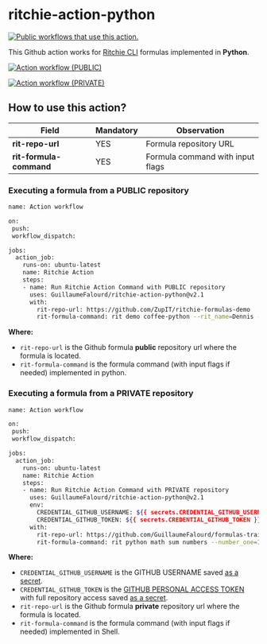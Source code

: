 # ritchie-action-python

<a href="https://github.com/search?q=GuillaumeFalourd+ritchie-action-python+path%3A.github%2Fworkflows+language%3AYAML&type=code" target="_blank" title="Public workflows that use this action."><img src="https://img.shields.io/endpoint?url=https%3A%2F%2Fapi-git-master.endbug.vercel.app%2Fapi%2Fgithub-actions%2Fused-by%3Faction%3DGuillaumeFalourd%2Fritchie-action-python%26badge%3Dtrue" alt="Public workflows that use this action."></a>

This Github action works for [Ritchie CLI](https://ritchiecli.io/) formulas implemented in **Python**.

[![Action workflow (PUBLIC)](https://github.com/GuillaumeFalourd/ritchie-action-python/actions/workflows/public-repo-demo-workflow.yml/badge.svg)](https://github.com/GuillaumeFalourd/ritchie-action-python/actions/workflows/public-repo-demo-workflow.yml)

[![Action workflow (PRIVATE)](https://github.com/GuillaumeFalourd/ritchie-action-python/actions/workflows/private-repo-demo-workflow.yml/badge.svg)](https://github.com/GuillaumeFalourd/ritchie-action-python/actions/workflows/private-repo-demo-workflow.yml)

## How to use this action?

Field | Mandatory | Observation
------------ | ------------  | -------------
**rit-repo-url** | YES | Formula repository URL
**rit-formula-command** | YES | Formula command with input flags

### Executing a formula from a PUBLIC repository

```bash
name: Action workflow

on:
 push:
 workflow_dispatch:

jobs:
  action_job:
    runs-on: ubuntu-latest
    name: Ritchie Action
    steps:
    - name: Run Ritchie Action Command with PUBLIC repository
      uses: GuillaumeFalourd/ritchie-action-python@v2.1
      with:
        rit-repo-url: https://github.com/ZupIT/ritchie-formulas-demo
        rit-formula-command: rit demo coffee-python --rit_name=Dennis --rit_coffee_type=espresso --rit_delivery=false
```

**Where:**

- `rit-repo-url` is the Github formula **public** repository url where the formula is located.
- `rit-formula-command` is the formula command (with input flags if needed) implemented in python.

### Executing a formula from a PRIVATE repository

```bash
name: Action workflow

on:
 push:
 workflow_dispatch:

jobs:
  action_job:
    runs-on: ubuntu-latest
    name: Ritchie Action
    steps:
    - name: Run Ritchie Action Command with PRIVATE repository
      uses: GuillaumeFalourd/ritchie-action-python@v2.1
      env:
        CREDENTIAL_GITHUB_USERNAME: ${{ secrets.CREDENTIAL_GITHUB_USERNAME }}
        CREDENTIAL_GITHUB_TOKEN: ${{ secrets.CREDENTIAL_GITHUB_TOKEN }}
      with:
        rit-repo-url: https://github.com/GuillaumeFalourd/formulas-training
        rit-formula-command: rit python math sum numbers --number_one=1 --number_two=2
```

**Where:**

- `CREDENTIAL_GITHUB_USERNAME` is the GITHUB USERNAME saved [as a secret](https://docs.github.com/en/actions/reference/encrypted-secrets).
- `CREDENTIAL_GITHUB_TOKEN` is the [GITHUB PERSONAL ACCESS TOKEN](https://github.com/settings/tokens) with full repository access saved [as a secret](https://docs.github.com/en/actions/reference/encrypted-secrets).
- `rit-repo-url` is the Github formula **private** repository url where the formula is located.
- `rit-formula-command` is the formula command (with input flags if needed) implemented in Shell.
